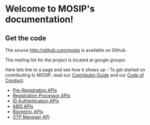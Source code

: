 Welcome to MOSIP's documentation!
=======================================


Get the code
-------------

The source http://github.com/mosip is available on Github.  

The mailing list for the project is located at google groups:  


Here lets link to a page and see how it shows up - To get started on contributing to MOSIP, read our [Contributor Guide](Contributor-Guide) and our [Code of Conduct](Code-of-Conduct).

* [Pre-Registration APIs](Pre-Registration-Services)
* [Registration Processor APIs](Registration-Processor-APIs)
* [ID Authentication APIs](ID-Authentication-APIs)
* [ABIS APIs](ABIS-APIs)
* [Biometric APIs](MOSIP-Biometric-APIs)
* [OTP Manager API](Kernel-APIs)